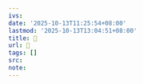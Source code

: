 ```yaml
---
ivs:
date: '2025-10-13T11:25:54+08:00'
lastmod: '2025-10-13T13:04:51+08:00'
title: 󰋁
url: 󰋁
tags: []
src:
note:
---
```

